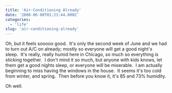 ```yaml
---
title: 'Air-Conditioning Already'
date: '2008-06-08T01:23:44.000Z'
categories:
  - 'life'
slug: 'air-conditioning-already'
---
```


Oh, but it feels sooooo good.  It's only the second week of June and we had to turn out A/C on already; mostly so everyone will get a good night's sleep.  It's really, really humid here in Chicago, so much so everything is sticking together.  I don't mind it so much, but anyone with kids knows, let them get a good nights sleep, or everyone will be miserable.  I am actually beginning to miss having the windows in the house.  It seems it's too cold from winter, and spring.  Then before you know it, it's 85 and 73% humidity.

Oh well.
